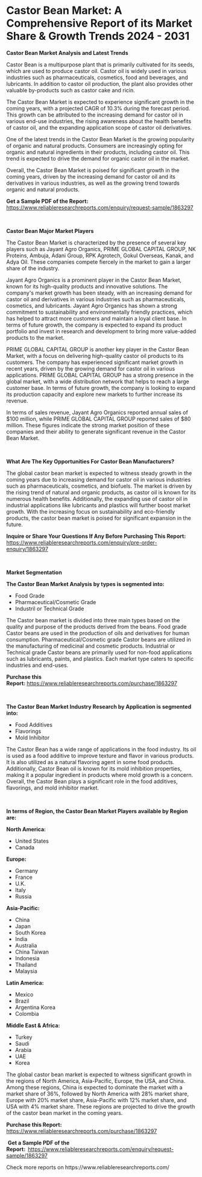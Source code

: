 <p><h1>Castor Bean Market: A Comprehensive Report of its Market Share & Growth Trends 2024 - 2031</h1></p><p><strong>Castor Bean Market Analysis and Latest Trends</strong></p>
<p><p>Castor Bean is a multipurpose plant that is primarily cultivated for its seeds, which are used to produce castor oil. Castor oil is widely used in various industries such as pharmaceuticals, cosmetics, food and beverages, and lubricants. In addition to castor oil production, the plant also provides other valuable by-products such as castor cake and ricin.</p><p>The Castor Bean Market is expected to experience significant growth in the coming years, with a projected CAGR of 10.3% during the forecast period. This growth can be attributed to the increasing demand for castor oil in various end-use industries, the rising awareness about the health benefits of castor oil, and the expanding application scope of castor oil derivatives.</p><p>One of the latest trends in the Castor Bean Market is the growing popularity of organic and natural products. Consumers are increasingly opting for organic and natural ingredients in their products, including castor oil. This trend is expected to drive the demand for organic castor oil in the market.</p><p>Overall, the Castor Bean Market is poised for significant growth in the coming years, driven by the increasing demand for castor oil and its derivatives in various industries, as well as the growing trend towards organic and natural products.</p></p>
<p><strong>Get a Sample PDF of the Report:&nbsp;</strong> <a href="https://www.reliableresearchreports.com/enquiry/request-sample/1863297">https://www.reliableresearchreports.com/enquiry/request-sample/1863297</a></p>
<p>&nbsp;</p>
<p><strong>Castor Bean Major Market Players</strong></p>
<p><p>The Castor Bean Market is characterized by the presence of several key players such as Jayant Agro Organics, PRIME GLOBAL CAPITAL GROUP, NK Proteins, Ambuja, Adani Group, RPK Agrotech, Gokul Overseas, Kanak, and Adya Oil. These companies compete fiercely in the market to gain a larger share of the industry.</p><p>Jayant Agro Organics is a prominent player in the Castor Bean Market, known for its high-quality products and innovative solutions. The company's market growth has been steady, with an increasing demand for castor oil and derivatives in various industries such as pharmaceuticals, cosmetics, and lubricants. Jayant Agro Organics has shown a strong commitment to sustainability and environmentally friendly practices, which has helped to attract more customers and maintain a loyal client base. In terms of future growth, the company is expected to expand its product portfolio and invest in research and development to bring more value-added products to the market.</p><p>PRIME GLOBAL CAPITAL GROUP is another key player in the Castor Bean Market, with a focus on delivering high-quality castor oil products to its customers. The company has experienced significant market growth in recent years, driven by the growing demand for castor oil in various applications. PRIME GLOBAL CAPITAL GROUP has a strong presence in the global market, with a wide distribution network that helps to reach a large customer base. In terms of future growth, the company is looking to expand its production capacity and explore new markets to further increase its revenue.</p><p>In terms of sales revenue, Jayant Agro Organics reported annual sales of $100 million, while PRIME GLOBAL CAPITAL GROUP reported sales of $80 million. These figures indicate the strong market position of these companies and their ability to generate significant revenue in the Castor Bean Market.</p></p>
<p>&nbsp;</p>
<p><strong>What Are The Key Opportunities For Castor Bean Manufacturers?</strong></p>
<p><p>The global castor bean market is expected to witness steady growth in the coming years due to increasing demand for castor oil in various industries such as pharmaceuticals, cosmetics, and biofuels. The market is driven by the rising trend of natural and organic products, as castor oil is known for its numerous health benefits. Additionally, the expanding use of castor oil in industrial applications like lubricants and plastics will further boost market growth. With the increasing focus on sustainability and eco-friendly products, the castor bean market is poised for significant expansion in the future.</p></p>
<p><strong>Inquire or Share Your Questions If Any Before Purchasing This Report:</strong> <a href="https://www.reliableresearchreports.com/enquiry/pre-order-enquiry/1863297">https://www.reliableresearchreports.com/enquiry/pre-order-enquiry/1863297</a></p>
<p>&nbsp;</p>
<p><strong>Market Segmentation</strong></p>
<p><strong>The Castor Bean Market Analysis by types is segmented into:</strong></p>
<p><ul><li>Food Grade</li><li>Pharmaceutical/Cosmetic Grade</li><li>Industril or Technical Grade</li></ul></p>
<p><p>The Castor bean market is divided into three main types based on the quality and purpose of the products derived from the beans. Food grade Castor beans are used in the production of oils and derivatives for human consumption. Pharmaceutical/Cosmetic grade Castor beans are utilized in the manufacturing of medicinal and cosmetic products. Industrial or Technical grade Castor beans are primarily used for non-food applications such as lubricants, paints, and plastics. Each market type caters to specific industries and end-uses.</p></p>
<p><strong>Purchase this Report:&nbsp;</strong><a href="https://www.reliableresearchreports.com/purchase/1863297">https://www.reliableresearchreports.com/purchase/1863297</a></p>
<p>&nbsp;</p>
<p><strong>The Castor Bean Market Industry Research by Application is segmented into:</strong></p>
<p><ul><li>Food Additives</li><li>Flavorings</li><li>Mold Inhibitor</li></ul></p>
<p><p>The Castor Bean has a wide range of applications in the food industry. Its oil is used as a food additive to improve texture and flavor in various products. It is also utilized as a natural flavoring agent in some food products. Additionally, Castor Bean oil is known for its mold inhibition properties, making it a popular ingredient in products where mold growth is a concern. Overall, the Castor Bean plays a significant role in the food additives, flavorings, and mold inhibitor market.</p></p>
<p>&nbsp;</p>
<p><strong>In terms of Region, the Castor Bean Market Players available by Region are:</strong></p>
<p>
    <p> <strong> North America: </strong>
        <ul>
            <li>United States</li>
            <li>Canada</li>
        </ul>
        </p> 
    <p> <strong> Europe: </strong>
        <ul>
            <li>Germany</li>
            <li>France</li>
            <li>U.K.</li>
            <li>Italy</li>
            <li>Russia</li>
        </ul>
        </p> 
    <p> <strong> Asia-Pacific: </strong>
        <ul>
            <li>China</li>
            <li>Japan</li>
            <li>South Korea</li>
            <li>India</li>
            <li>Australia</li>
            <li>China Taiwan</li>
            <li>Indonesia</li>
            <li>Thailand</li>
            <li>Malaysia</li>
        </ul>
        </p> 
    <p> <strong> Latin America: </strong>
        <ul>
            <li>Mexico</li>
            <li>Brazil</li>
            <li>Argentina Korea</li>
            <li>Colombia</li>
        </ul>
        </p> 
    <p> <strong> Middle East & Africa: </strong>
        <ul>
            <li>Turkey</li>
            <li>Saudi</li>
            <li>Arabia</li>
            <li>UAE</li>
            <li>Korea</li>
        </ul>
    </p>
    </p>
<p><p>The global castor bean market is expected to witness significant growth in the regions of North America, Asia-Pacific, Europe, the USA, and China. Among these regions, China is expected to dominate the market with a market share of 36%, followed by North America with 28% market share, Europe with 20% market share, Asia-Pacific with 12% market share, and USA with 4% market share. These regions are projected to drive the growth of the castor bean market in the coming years.</p></p>
<p><strong>Purchase this Report: </strong><a href="https://www.reliableresearchreports.com/purchase/1863297">https://www.reliableresearchreports.com/purchase/1863297</a></p>
<p>&nbsp;<strong>Get a Sample PDF of the Report:&nbsp;&nbsp;</strong><a href="https://www.reliableresearchreports.com/enquiry/request-sample/1863297">https://www.reliableresearchreports.com/enquiry/request-sample/1863297</a></p>
<p><strong></strong></p>
<p>Check more reports on https://www.reliableresearchreports.com/</p>